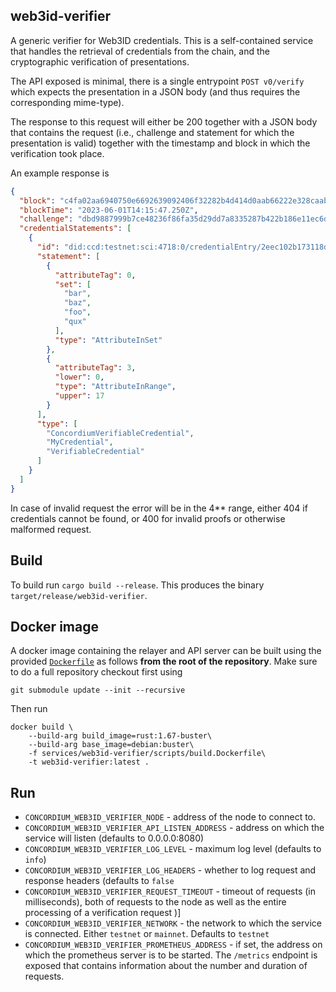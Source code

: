 ## web3id-verifier

A generic verifier for Web3ID credentials. This is a self-contained service that 
handles the retrieval of credentials from the chain, and the cryptographic
verification of presentations.

The API exposed is minimal, there is a single entrypoint `POST v0/verify` which
expects the presentation in a JSON body (and thus requires the corresponding mime-type).

The response to this request will either be 200 together with a JSON body that
contains the request (i.e., challenge and statement for which the presentation
is valid) together with the timestamp and block in which the verification took place.

An example response is
```json
{
  "block": "c4fa02aa6940750e6692639092406f32282b4d414d0aab66222e328caabbd411",
  "blockTime": "2023-06-01T14:15:47.250Z",
  "challenge": "dbd9887999b7ce48236f86fa35d29dd7a8335287b422b186e11ec6d1d02b3291",
  "credentialStatements": [
    {
      "id": "did:ccd:testnet:sci:4718:0/credentialEntry/2eec102b173118dda466411fc7df88093788a34c3e2a4b0a8891f5c671a9d106",
      "statement": [
        {
          "attributeTag": 0,
          "set": [
            "bar",
            "baz",
            "foo",
            "qux"
          ],
          "type": "AttributeInSet"
        },
        {
          "attributeTag": 3,
          "lower": 0,
          "type": "AttributeInRange",
          "upper": 17
        }
      ],
      "type": [
        "ConcordiumVerifiableCredential",
        "MyCredential",
        "VerifiableCredential"
      ]
    }
  ]
}
```

In case of invalid request the error will be in the 4** range, either 404 if
credentials cannot be found, or 400 for invalid proofs or otherwise malformed request.

## Build

To build run `cargo build --release`. This produces the binary `target/release/web3id-verifier`.

## Docker image

A docker image containing the relayer and API server can be built using the
provided [`Dockerfile`](./scripts/build.Dockerfile) as follows **from the root
of the repository**. Make sure to do a full repository checkout first using

```
git submodule update --init --recursive
```

Then run

```
docker build \
    --build-arg build_image=rust:1.67-buster\
    --build-arg base_image=debian:buster\
    -f services/web3id-verifier/scripts/build.Dockerfile\
    -t web3id-verifier:latest .
```

## Run

- `CONCORDIUM_WEB3ID_VERIFIER_NODE` - address of the node to connect to.
- `CONCORDIUM_WEB3ID_VERIFIER_API_LISTEN_ADDRESS` - address on which the service
  will listen (defaults to 0.0.0.0:8080)
- `CONCORDIUM_WEB3ID_VERIFIER_LOG_LEVEL` - maximum log level (defaults to `info`)
- `CONCORDIUM_WEB3ID_VERIFIER_LOG_HEADERS` - whether to log request and response
    headers (defaults to `false`
- `CONCORDIUM_WEB3ID_VERIFIER_REQUEST_TIMEOUT` - timeout of requests (in
  milliseconds), both of requests to the node as well as the entire processing
  of a verification request )] 
- `CONCORDIUM_WEB3ID_VERIFIER_NETWORK` - the network to which the service is
  connected. Either `testnet` or `mainnet`. Defaults to `testnet`
- `CONCORDIUM_WEB3ID_VERIFIER_PROMETHEUS_ADDRESS` - if set, the address on
  which the prometheus server is to be started. The `/metrics` endpoint is
  exposed that contains information about the number and duration of requests.
